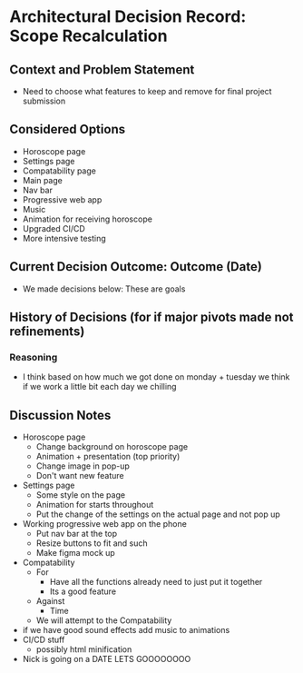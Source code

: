 # Architectural Decision Record: Scope Recalculation

## Context and Problem Statement

- Need to choose what features to keep and remove for final project submission

## Considered Options

* Horoscope page
* Settings page
* Compatability page
* Main page 
* Nav bar
* Progressive web app
* Music
* Animation for receiving horoscope
* Upgraded CI/CD
* More intensive testing

## Current Decision Outcome: Outcome (Date)

- We made decisions below: These are goals

## History of Decisions (for if major pivots made not refinements)

### Reasoning

- I think based on how much we got done on monday + tuesday we think if we work a little bit each day we chilling

## Discussion Notes

- Horoscope page
	- Change background on horoscope page
	- Animation + presentation (top priority)
	- Change image in pop-up
	- Don't want new feature
- Settings page
	- Some style on the page
	- Animation for starts throughout
	- Put the change of the settings on the actual page and not pop up
- Working progressive web app on the phone 
	- Put nav bar at the top
	- Resize buttons to fit and such
	- Make figma mock up
- Compatability
	- For
		- Have all the functions already need to just put it together
		- Its a good feature
	- Against
		- Time
	- We will attempt to the Compatability
- if we have good sound effects add music to animations
- CI/CD stuff
	- possibly html minification
- Nick is going on a DATE LETS GOOOOOOOO
